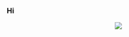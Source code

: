 ### Hi

<div align="center"> <img src="https://cdn.jsdelivr.net/gh/justcallmeseven/hexoservice/docsimg/coverpage.png"/> </div>